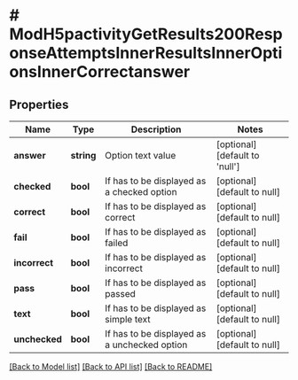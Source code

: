 # # ModH5pactivityGetResults200ResponseAttemptsInnerResultsInnerOptionsInnerCorrectanswer

## Properties

Name | Type | Description | Notes
------------ | ------------- | ------------- | -------------
**answer** | **string** | Option text value | [optional] [default to 'null']
**checked** | **bool** | If has to be displayed as a checked option | [optional] [default to null]
**correct** | **bool** | If has to be displayed as correct | [optional] [default to null]
**fail** | **bool** | If has to be displayed as failed | [optional] [default to null]
**incorrect** | **bool** | If has to be displayed as incorrect | [optional] [default to null]
**pass** | **bool** | If has to be displayed as passed | [optional] [default to null]
**text** | **bool** | If has to be displayed as simple text | [optional] [default to null]
**unchecked** | **bool** | If has to be displayed as a unchecked option | [optional] [default to null]

[[Back to Model list]](../../README.md#models) [[Back to API list]](../../README.md#endpoints) [[Back to README]](../../README.md)

